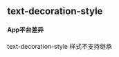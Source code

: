 ## text-decoration-style


<!-- CSSJSON.text-decoration-style.description -->

<!-- CSSJSON.text-decoration-style.syntax -->

<!-- CSSJSON.text-decoration-style.values -->

<!-- CSSJSON.text-decoration-style.defaultValue -->

<!-- CSSJSON.text-decoration-style.unixTags -->

<!-- CSSJSON.text-decoration-style.compatibility -->

#### App平台差异  
text-decoration-style 样式不支持继承

<!-- CSSJSON.text-decoration-style.reference -->